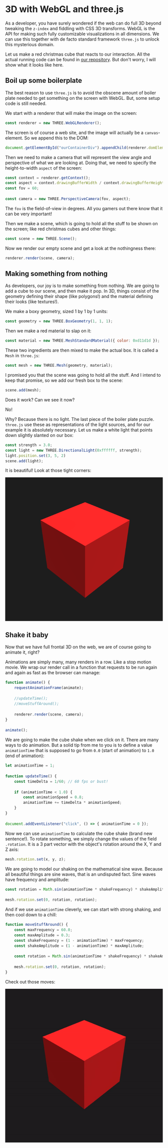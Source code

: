 # 3D with WebGL and three.js 

As a developer, you have surely wondered if the web can do full 3D beyond tweaking the `z-index` and fiddling with CSS 3D transforms. WebGL is the API for making such fully customizable visualizations in all dimensions. We can use this together with de facto standard framework `three.js` to unlock this mysterious domain.

Let us make a red christmas cube that reacts to our interaction. All the actual running code can be found in [our repository](https://github.com/bekk/webgl-christmas). But don't worry, I will show what it looks like here.

<!-- TODO: Pynt kuben som en julegave! -->

## Boil up some boilerplate

The best reason to use `three.js` is to avoid the obscene amount of boiler plate needed to get something on the screen with WebGL. But, some setup code is still needed.

We start with a renderer that will make the image on the screen:

```javascript
const renderer = new THREE.WebGLRenderer();
```

The screen is of course a web site, and the image will actually be a `canvas`-element. So we append this to the DOM:

```javascript
document.getElementById("ourContainerDiv").appendChild(renderer.domElement);
```

Then we need to make a camera that will represent the view angle and perspective of what we are looking at. Doing that, we need to specify the height-to-width `aspect` of the screen:

```javascript
const context = renderer.getContext();
const aspect = context.drawingBufferWidth / context.drawingBufferHeight;
const fov = 60;

const camera = new THREE.PerspectiveCamera(fov, aspect);
```

The `fov` is the field-of-view in degrees. All you gamers out there know that it can be very important!

Then we make a scene, which is going to hold all the stuff to be shown on the screen; like red christmas cubes and other things:

```javascript
const scene = new THREE.Scene();
```

Now we render our empty scene and get a look at the nothingness there:

```javascript
renderer.render(scene, camera);
```

## Making something from nothing

As developers, our joy is to make something from nothing. We are going to add a cube to our scene, and then make it pop. In 3D, things consist of the geometry defining their shape (like polygons!) and the material defining their looks (like textures!).

We make a boxy geometry, sized 1 by 1 by 1 units:

```javascript
const geometry = new THREE.BoxGeometry(1, 1, 1);
```

Then we make a red material to slap on it:

```javascript
const material = new THREE.MeshStandardMaterial({ color: 0xd11d1d });
```

These two ingredients are then mixed to make the actual box. It is called a `Mesh` in `three.js`:

```javascript
const mesh = new THREE.Mesh(geometry, material);
```

I promised you that the scene was going to hold all the stuff. And I intend to keep that promise, so we add our fresh box to the scene:

```javascript
scene.add(mesh);
```

Does it work? Can we see it now? 

No! 

Why? Because there is no light. The last piece of the boiler plate puzzle. `three.js` use these as representations of the light sources, and for our example it is absolutely necessary. Let us make a white light that points down slightly slanted on our box:

```javascript
const strength = 3.0;
const light = new THREE.DirectionalLight(0xffffff, strength);
light.position.set(3, 5, 2)
scene.add(light);
```

It is beautiful! Look at those tight corners:

![screenshot-part1](screenshot-part1.png)

## Shake it baby

Now that we have full frontal 3D on the web, we are of course going to animate it, right?

Animations are simply many, many renders in a row. Like a stop motion movie. We wrap our render call in a function that requests to be run again and again as fast as the browser can manage:

```javascript
function animate() {
    requestAnimationFrame(animate);

    //updateTime();
    //moveStuffAround();

    renderer.render(scene, camera);
}

animate();
```

We are going to make the cube shake when we click on it. There are many ways to do animation. But a solid tip from me to you is to define a value `animationTime` that is supposed to go from `0.0` (start of animation) to `1.0` (end of animation):

```javascript
let animationTime = 1;

function updateTime() {
    const timeDelta = 1/60; // 60 fps or bust!

    if (animationTime < 1.0) {
        const animationSpeed = 0.8;
        animationTime += timeDelta * animationSpeed;
    }
}

document.addEventListener("click", () => { animationTime = 0 }); 
```

Now we can use `animationTime` to calculate the cube shake (brand new sentence!). To rotate something, we simply change the values of the field `.rotation`. It is a 3 part vector with the object's rotation around the X, Y and Z axis:

```javascript
mesh.rotation.set(x, y, z);
```

We are going to model our shaking on the mathematical sine wave. Because all beautiful things are sine waves, that is an undisputed fact. Sine waves have frequency and amplitude:

```javascript
const rotation = Math.sin(animationTime * shakeFrequency) * shakeAmplitude;

mesh.rotation.set(0, rotation, rotation);
```

And if we use `animationTime` cleverly, we can start with strong shaking, and then cool down to a chill:

```javascript
function moveStuffAround() {
    const maxFrequency = 60.0;
    const maxAmplitude = 0.3;
    const shakeFrequency = (1 - animationTime) * maxFrequency;
    const shakeAmplitude = (1 - animationTime) * maxAmplitude;

    const rotation = Math.sin(animationTime * shakeFrequency) * shakeAmplitude;

    mesh.rotation.set(0, rotation, rotation);
}
```

Check out those moves:

![gif-part1](gif-part1.gif)

<!-- TODO: Legg til lenke til kjørende eksempel -->
